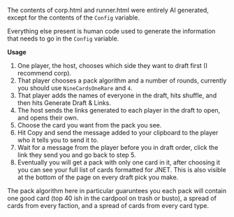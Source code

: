 The contents of corp.html and runner.html were entirely AI generated, except for the contents of the `Config` variable.

Everything else present is human code used to generate the information that needs to go in the `Config` variable.

**Usage**
1. One player, the host, chooses which side they want to draft first (I recommend corp).
2. That player chooses a pack algorithm and a number of rounds, currently you should use `NineCardsOneRare` and `4`.
3. That player adds the names of everyone in the draft, hits shuffle, and then hits Generate Draft & Links.
4. The host sends the links generated to each player in the draft to open, and opens their own.
5. Choose the card you want from the pack you see.
6. Hit Copy and send the message added to your clipboard to the player who it tells you to send it to.
7. Wait for a message from the player before you in draft order, click the link they send you and go back to step 5.
8. Eventually you will get a pack with only one card in it, after choosing it you can see your full list of cards formatted for JNET. This is also visible at the bottom of the page on every draft pick you make.

The pack algorithm here in particular guaruntees you each pack will contain one good card (top 40 ish in the cardpool on trash or busto), a spread of cards from every faction, and a spread of cards from every card type.
